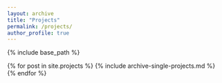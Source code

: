 ```yaml
---
layout: archive
title: "Projects"
permalink: /projects/
author_profile: true
---
```


{% include base_path %}


{% for post in site.projects %}
  {% include archive-single-projects.md %}
{% endfor %}
